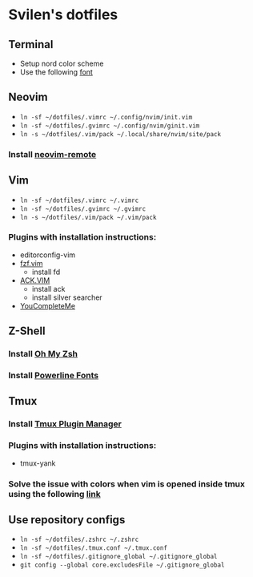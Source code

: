 # Svilen's dotfiles

## Terminal

* Setup nord color scheme
* Use the following [font](https://github.com/belluzj/fantasque-sans)

## Neovim

* ```ln -sf ~/dotfiles/.vimrc ~/.config/nvim/init.vim```
* ```ln -sf ~/dotfiles/.gvimrc ~/.config/nvim/ginit.vim```
* ```ln -s ~/dotfiles/.vim/pack ~/.local/share/nvim/site/pack```

### Install [neovim-remote](https://github.com/mhinz/neovim-remote)

## Vim

* ```ln -sf ~/dotfiles/.vimrc ~/.vimrc```
* ```ln -sf ~/dotfiles/.gvimrc ~/.gvimrc```
* ```ln -s ~/dotfiles/.vim/pack ~/.vim/pack```

### Plugins with installation instructions:

* editorconfig-vim
* [fzf.vim](https://github.com/junegunn/fzf.vim)
  * install fd
* [ACK.VIM](https://github.com/mileszs/ack.vim)
  * install ack
  * install silver searcher
* [YouCompleteMe](https://github.com/valloric/youcompleteme)

## Z-Shell

### Install [Oh My Zsh](https://github.com/robbyrussell/oh-my-zsh)

### Install [Powerline Fonts](https://github.com/powerline/fonts)

## Tmux

### Install [Tmux Plugin Manager](https://github.com/tmux-plugins/tpm)

### Plugins with installation instructions:

* tmux-yank

### Solve the issue with colors when vim is opened inside tmux using the following [link](http://sunaku.github.io/tmux-24bit-color.html#usage)

## Use repository configs

* ```ln -sf ~/dotfiles/.zshrc ~/.zshrc```
* ```ln -sf ~/dotfiles/.tmux.conf ~/.tmux.conf```
* ```ln -sf ~/dotfiles/.gitignore_global ~/.gitignore_global```
* ```git config --global core.excludesFile ~/.gitignore_global```
